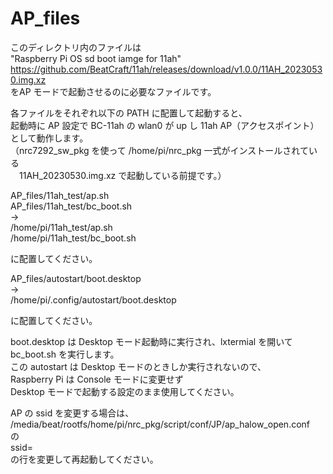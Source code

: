 # AP_files

このディレクトリ内のファイルは  
"Raspberry Pi OS sd boot iamge for 11ah"  
https://github.com/BeatCraft/11ah/releases/download/v1.0.0/11AH_20230530.img.xz  
をAP モードで起動させるのに必要なファイルです。  

各ファイルをそれぞれ以下の PATH に配置して起動すると、  
起動時に AP 設定で BC-11ah の wlan0 が up し 11ah AP（アクセスポイント） として動作します。  
（nrc7292_sw_pkg を使って /home/pi/nrc_pkg 一式がインストールされている  
　11AH_20230530.img.xz で起動している前提です。） 


AP_files/11ah_test/ap.sh  
AP_files/11ah_test/bc_boot.sh  
→  
/home/pi/11ah_test/ap.sh  
/home/pi/11ah_test/bc_boot.sh  

に配置してください。


AP_files/autostart/boot.desktop  
→  
/home/pi/.config/autostart/boot.desktop  

に配置してください。

boot.desktop は Desktop モード起動時に実行され、lxtermial を開いて bc_boot.sh を実行します。  
この autostart は Desktop モードのときしか実行されないので、  
Raspberry Pi は Console モードに変更せず  
Desktop モードで起動する設定のまま使用してください。  

AP の ssid を変更する場合は、  
/media/beat/rootfs/home/pi/nrc_pkg/script/conf/JP/ap_halow_open.conf  
の  
ssid=  
の行を変更して再起動してください。  




